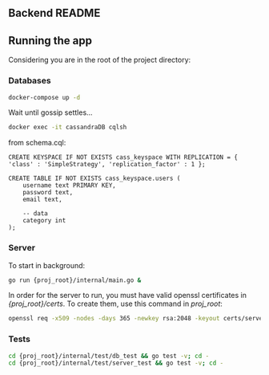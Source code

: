 ## Backend README

## Running the app

Considering you are in the root of the project directory:

### Databases

```bash
docker-compose up -d
```

Wait until gossip settles...

```bash
docker exec -it cassandraDB cqlsh
```

from schema.cql:
```cqlsh
CREATE KEYSPACE IF NOT EXISTS cass_keyspace WITH REPLICATION = { 'class' : 'SimpleStrategy', 'replication_factor' : 1 };

CREATE TABLE IF NOT EXISTS cass_keyspace.users (
	username text PRIMARY KEY,
	password text,
	email text,

	-- data
	category int
);
```

### Server

To start in background:

```bash
go run {proj_root}/internal/main.go &
```

In order for the server to run, you must have valid openssl certificates in *{proj_root}/certs*. To create them, use this command in *proj_root*:

```bash
openssl req -x509 -nodes -days 365 -newkey rsa:2048 -keyout certs/server.key -out certs/server.crt -config certs/openssl.cnf -extensions v3_req
```

### Tests

```bash
cd {proj_root}/internal/test/db_test && go test -v; cd -
cd {proj_root}/internal/test/server_test && go test -v; cd -
```
